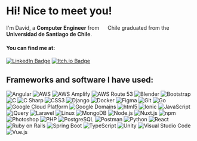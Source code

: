 # Hi! Nice to meet you!

I'm David, a **Computer Engineer** from <img src="https://hatscripts.github.io/circle-flags/flags/cl.svg" width="15"> Chile graduated from the **Universidad de Santiago de Chile**.

#### You can find me at:

[![LinkedIn Badge](https://img.shields.io/badge/LinkedIn-Profile-informational?style=flat&logo=linkedin&logoColor=white&labelColor=0b66c3&color=ffffff)](https://www.linkedin.com/in/davidramirezvicuna/)
[![Itch.io Badge](https://img.shields.io/badge/itch.io-Profile-informational?style=flat&logo=Itch.io&logoColor=white&labelColor=ff2449&color=fefefe)](https://crimson-leaves.itch.io/)

## Frameworks and software I have used:

<p>
  <img alt="Angular" src="https://img.shields.io/badge/-Angular-DD0031?style=flat-square&logo=angular&logoColor=white" />
  <img alt="AWS" src="https://img.shields.io/badge/-AWS-232F3E?style=flat-square&logo=amazonaws&logoColor=white" />
  <img alt="AWS Amplify" src="https://img.shields.io/badge/-AWS_Amplify-FF9900?style=flat-square&logo=awsamplify&logoColor=white" />
  <img alt="AWS Route 53" src="https://img.shields.io/badge/-AWS_Route_53-8C4FFF?style=flat-square&logo=amazonroute53&logoColor=white" />
  <img alt="Blender" src="https://img.shields.io/badge/-Blender-E87D0D?style=flat-square&logo=blender&logoColor=white" />
  <img alt="Bootstrap" src="https://img.shields.io/badge/-Bootstrap-7952B3?style=flat-square&logo=bootstrap&logoColor=white" />
  <img alt="C" src="https://img.shields.io/badge/-C-A8B9CC?style=flat-square&logo=c&logoColor=white" />
  <img alt="C Sharp" src="https://img.shields.io/badge/-C_Sharp-512BD4?style=flat-square&logo=csharp&logoColor=white" />
  <img alt="CSS3" src="https://img.shields.io/badge/-CSS3-1572B6?style=flat-square&logo=css3&logoColor=white" /> 
  <img alt="Django" src="https://img.shields.io/badge/-Django-092E20?style=flat-square&logo=django&logoColor=white" />
  <img alt="Docker" src="https://img.shields.io/badge/-Docker-46a2f1?style=flat-square&logo=docker&logoColor=white" />
  <img alt="Figma" src="https://img.shields.io/badge/-Figma-F24E1E?style=flat-square&logo=figma&logoColor=white" />
  <img alt="Git" src="https://img.shields.io/badge/-Git-F05032?style=flat-square&logo=git&logoColor=white" />
  <img alt="Go" src="https://img.shields.io/badge/-Go-00ADD8?style=flat-square&logo=go&logoColor=white" />
  <img alt="Google Cloud Platform" src="https://img.shields.io/badge/-Google_Cloud_Platform-1a73e8?style=flat-square&logo=google-cloud&logoColor=white" />
  <img alt="Google Domains" src="https://img.shields.io/badge/-Google_Domains-4285F4?style=flat-square&logo=googledomains&logoColor=white" />
  <img alt="html5" src="https://img.shields.io/badge/-HTML5-E34F26?style=flat-square&logo=html5&logoColor=white" />
  <img alt="Ionic" src="https://img.shields.io/badge/-Ionic-3880FF?style=flat-square&logo=ionic&logoColor=white" />
  <img alt="JavaScript" src="https://img.shields.io/badge/-JavaScript-F7DF1E?style=flat-square&logo=javascript&logoColor=black" />
  <img alt="jQuery" src="https://img.shields.io/badge/-jQuery-0769AD?style=flat-square&logo=jquery&logoColor=white" />
  <img alt="Laravel" src="https://img.shields.io/badge/-Laravel-FF2D20?style=flat-square&logo=laravel&logoColor=white" />
  <img alt="Linux" src="https://img.shields.io/badge/-Linux-FCC624?style=flat-square&logo=linux&logoColor=black" />
  <img alt="MongoDB" src="https://img.shields.io/badge/-MongoDB-13aa52?style=flat-square&logo=mongodb&logoColor=white" />
  <img alt="Node.js" src="https://img.shields.io/badge/-Node.js-43853d?style=flat-square&logo=Node.js&logoColor=white" />
  <img alt="Nuxt.js" src="https://img.shields.io/badge/-Nuxt.js-00DC82?style=flat-square&logo=nuxtdotjs&logoColor=white" />
  <img alt="npm" src="https://img.shields.io/badge/-NPM-CB3837?style=flat-square&logo=npm&logoColor=white" />
  <img alt="Photoshop" src="https://img.shields.io/badge/-Photoshop-31A8FF?style=flat-square&logo=adobephotoshop&logoColor=white" />
  <img alt="PHP" src="https://img.shields.io/badge/-PHP-777BB4?style=flat-square&logo=php&logoColor=white" />
  <img alt="PostgreSQL" src="https://img.shields.io/badge/-PostgreSQL-4169E1?style=flat-square&logo=postgresql&logoColor=white" />
  <img alt="Postman" src="https://img.shields.io/badge/-Postman-FF6C37?style=flat-square&logo=postman&logoColor=white" />
  <img alt="Python" src="https://img.shields.io/badge/-Python-3776AB?style=flat-square&logo=python&logoColor=white" />
  <img alt="React" src="https://img.shields.io/badge/-React-45b8d8?style=flat-square&logo=react&logoColor=white" />
  <img alt="Ruby on Rails" src="https://img.shields.io/badge/-Ruby_on_Rails-CC0000?style=flat-square&logo=rubyonrails&logoColor=white" />
  <img alt="Spring Boot" src="https://img.shields.io/badge/-Spring_Boot-6DB33F?style=flat-square&logo=springboot&logoColor=white" />
  <img alt="TypeScript" src="https://img.shields.io/badge/-TypeScript-007ACC?style=flat-square&logo=typescript&logoColor=white" />
  <img alt="Unity" src="https://img.shields.io/badge/-Unity-000000?style=flat-square&logo=unity&logoColor=white" />
  <img alt="Visual Studio Code" src="https://img.shields.io/badge/-Visual_Studio_Code-007ACC?style=flat-square&logo=visualstudiocode&logoColor=white" />
  <img alt="Vue.js" src="https://img.shields.io/badge/-Vue.js-4FC08D?style=flat-square&logo=Vue.js&logoColor=white" />
 
</p>

<!--
**DavidRamirezV/DavidRamirezV** is a ✨ _special_ ✨ repository because its `README.md` (this file) appears on your GitHub profile.

Here are some ideas to get you started:

- 🔭 I’m currently working on ...
- 🌱 I’m currently learning ...
- 👯 I’m looking to collaborate on ...
- 🤔 I’m looking for help with ...
- 💬 Ask me about ...
- 📫 How to reach me: ...
- 😄 Pronouns: ...
- ⚡ Fun fact: ...
-->
